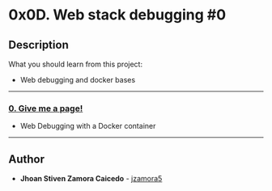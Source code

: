 # 0x0D. Web stack debugging #0

## Description
What you should learn from this project:

- Web debugging and docker bases

---

### [0. Give me a page!](./0-give_me_a_page)
* Web Debugging with a Docker container

---

## Author
* **Jhoan Stiven Zamora Caicedo** - [jzamora5](https://github.com/jzamora5)
